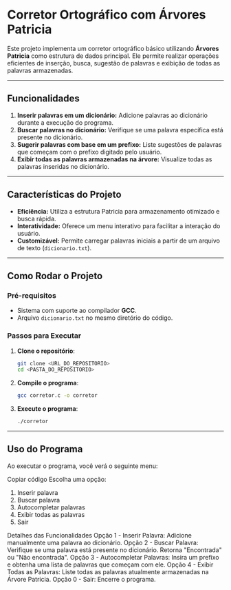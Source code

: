 # **Corretor Ortográfico com Árvores Patricia**

Este projeto implementa um corretor ortográfico básico utilizando **Árvores Patricia** como estrutura de dados principal. Ele permite realizar operações eficientes de inserção, busca, sugestão de palavras e exibição de todas as palavras armazenadas.

---

## **Funcionalidades**

1. **Inserir palavras em um dicionário:** Adicione palavras ao dicionário durante a execução do programa.
2. **Buscar palavras no dicionário:** Verifique se uma palavra específica está presente no dicionário.
3. **Sugerir palavras com base em um prefixo:** Liste sugestões de palavras que começam com o prefixo digitado pelo usuário.
4. **Exibir todas as palavras armazenadas na árvore:** Visualize todas as palavras inseridas no dicionário.

---

## **Características do Projeto**

- **Eficiência:** Utiliza a estrutura Patricia para armazenamento otimizado e busca rápida.
- **Interatividade:** Oferece um menu interativo para facilitar a interação do usuário.
- **Customizável:** Permite carregar palavras iniciais a partir de um arquivo de texto (`dicionario.txt`).

---

## **Como Rodar o Projeto**

### **Pré-requisitos**

- Sistema com suporte ao compilador **GCC**.
- Arquivo `dicionario.txt` no mesmo diretório do código.

### **Passos para Executar**

1. **Clone o repositório**:
   ```bash
   git clone <URL_DO_REPOSITORIO>
   cd <PASTA_DO_REPOSITORIO>

2. **Compile o programa**:
   ```bash
   gcc corretor.c -o corretor
   
3. **Execute o programa**:
   ```bash
   ./corretor

---

## **Uso do Programa**

Ao executar o programa, você verá o seguinte menu:

Copiar código
Escolha uma opção:
1. Inserir palavra
2. Buscar palavra
3. Autocompletar palavras
4. Exibir todas as palavras
0. Sair
   
Detalhes das Funcionalidades
Opção 1 - Inserir Palavra: Adicione manualmente uma palavra ao dicionário.
Opção 2 - Buscar Palavra: Verifique se uma palavra está presente no dicionário. Retorna "Encontrada" ou "Não encontrada".
Opção 3 - Autocompletar Palavras: Insira um prefixo e obtenha uma lista de palavras que começam com ele.
Opção 4 - Exibir Todas as Palavras: Liste todas as palavras atualmente armazenadas na Árvore Patricia.
Opção 0 - Sair: Encerre o programa.
